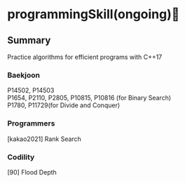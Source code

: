# programmingSkill(ongoing):wrench:

## Summary

Practice algorithms for efficient programs with C++17

### Baekjoon

P14502, P14503<br>
P1654, P2110, P2805, P10815, P10816 (for Binary Search)<br>
P1780, P11729(for Divide and Conquer)<br>

### Programmers

[kakao2021] Rank Search

### Codility

[90] Flood Depth
